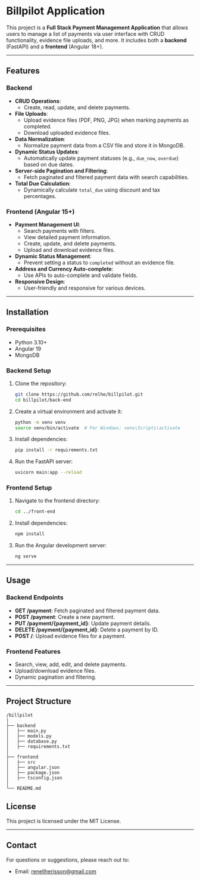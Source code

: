 # Billpilot Application

This project is a **Full Stack Payment Management Application** that allows users to manage a list of payments via user interface with CRUD functionality, evidence file uploads, and more. It includes both a **backend** (FastAPI) and a **frontend** (Angular 18+).

---

## Features

### Backend

- **CRUD Operations**:
  - Create, read, update, and delete payments.
- **File Uploads**:
  - Upload evidence files (PDF, PNG, JPG) when marking payments as completed.
  - Download uploaded evidence files.
- **Data Normalization**:
  - Normalize payment data from a CSV file and store it in MongoDB.
- **Dynamic Status Updates**:
  - Automatically update payment statuses (e.g., `due_now`, `overdue`) based on due dates.
- **Server-side Pagination and Filtering**:
  - Fetch paginated and filtered payment data with search capabilities.
- **Total Due Calculation**:
  - Dynamically calculate `total_due` using discount and tax percentages.

### Frontend (Angular 15+)

- **Payment Management UI**:
  - Search payments with filters.
  - View detailed payment information.
  - Create, update, and delete payments.
  - Upload and download evidence files.
- **Dynamic Status Management**:
  - Prevent setting a status to `completed` without an evidence file.
- **Address and Currency Auto-complete**:
  - Use APIs to auto-complete and validate fields.
- **Responsive Design**:
  - User-friendly and responsive for various devices.

---

## Installation

### Prerequisites

- Python 3.10+
- Angular 19
- MongoDB

### Backend Setup

1. Clone the repository:
   ```bash
   git clone https://github.com/relhe/billpilot.git
   cd billpilot/back-end
   ```
2. Create a virtual environment and activate it:
   ```bash
   python -m venv venv
   source venv/bin/activate  # For Windows: venv\Scripts\activate
   ```
3. Install dependencies:
   ```bash
   pip install -r requirements.txt
   ```
4. Run the FastAPI server:
   ```bash
   uvicorn main:app --reload
   ```

### Frontend Setup

1. Navigate to the frontend directory:
   ```bash
   cd ../front-end
   ```
2. Install dependencies:
   ```bash
   npm install
   ```
3. Run the Angular development server:
   ```bash
   ng serve
   ```

---

## Usage

### Backend Endpoints

- **GET /payment**: Fetch paginated and filtered payment data.
- **POST /payment**: Create a new payment.
- **PUT /payment/{payment_id}**: Update payment details.
- **DELETE /payment/{payment_id}**: Delete a payment by ID.
- **POST /**: Upload evidence files for a payment.

### Frontend Features

- Search, view, add, edit, and delete payments.
- Upload/download evidence files.
- Dynamic pagination and filtering.

---

## Project Structure

```
/billpilot
│
├── backend
│   ├── main.py
│   ├── models.py
│   ├── database.py
│   ├── requirements.txt
│
├── frontend
│   ├── src
│   ├── angular.json
│   ├── package.json
│   ├── tsconfig.json
│
└── README.md
```

## License

This project is licensed under the MIT License.

---

## Contact

For questions or suggestions, please reach out to:

- Email: renellherisson@gmail.com
